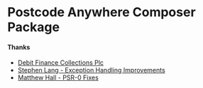 Postcode Anywhere Composer Package
==================================


#### Thanks
* [Debit Finance Collections Plc](http://www.debitfinance.co.uk/)
* [Stephen Lang - Exception Handling Improvements](https://github.com/skl)
* [Matthew Hall - PSR-0 Fixes](https://github.com/wallyhall)
